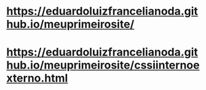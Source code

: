 # https://eduardoluizfrancelianoda.github.io/meuprimeirosite/
# https://eduardoluizfrancelianoda.github.io/meuprimeirosite/cssiinternoexterno.html
